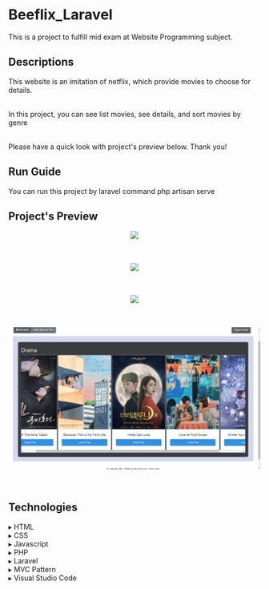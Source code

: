 # Beeflix_Laravel
This is a project to fulfill mid exam at Website Programming subject.

## Descriptions
This website is an imitation of netflix, which provide movies to choose for details.

<br>In this project, you can see list movies, see details, and sort movies by genre

<br>Please have a quick look with project's preview below. Thank you!

## Run Guide
You can run this project by laravel command php artisan serve

## Project's Preview
<p align="center"><img src="Home 1 (Night Mode).png"></p><br>
<p align="center"><img src="Home 3.png"></p><br>
<p align="center"><img src="MovieDetail 1 (Night Mode).png"></p><br>
<p align="center"><img src="MovieGenre.png"></p><br>

## Technologies
▸ HTML<br>
▸ CSS<br>
▸ Javascript<br>
▸ PHP<br>
▸ Laravel<br>
▸ MVC Pattern<br>
▸ Visual Studio Code<br>
